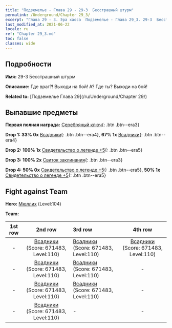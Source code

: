 ```yaml
---
title: "Подземелье - Глава 29 - 29-3  Бесстрашный штурм"
permalink: /Underground/Chapter 29_3/
excerpt: "Глава 29 - 3. Эра хаоса  Подземелье - Глава 29_3. 29-3  Бесстрашный штурм"
last_modified_at: 2021-06-22
locale: ru
ref: "Chapter 29_3.md"
toc: false
classes: wide
---
```


## Подробности

 **Имя:** 29-3  Бесстрашный штурм

 **Описание:**       Где враг?! Выходи на бой! А? Где ты? Выходи на бой!

 **Related to:** [Подземелье Глава 29](/ru/Underground/Chapter 29/)

## Выпавшие предметы

 **Первая полная награда:** [Серебряный ключ](/ItemsRU/con_693/){: .btn .btn--era3}

 **Drop 1:** **33% 0x** [Всадники](/ItemsRU/unt_195/){: .btn .btn--era4}, **67% 1x** [Всадники](/ItemsRU/unt_195/){: .btn .btn--era4}

 **Drop 2:** **100% 1x** [Свидетельство о легенде +5](/ItemsRU/mat_102/){: .btn .btn--era5}

 **Drop 3:** **100% 2x** [Свиток заклинания](/ItemsRU/con_694/){: .btn .btn--era3}

 **Drop 4:** **50% 0x** [Свидетельство о легенде +5](/ItemsRU/mat_102/){: .btn .btn--era5}, **50% 1x** [Свидетельство о легенде +5](/ItemsRU/mat_102/){: .btn .btn--era5}


## Fight against Team
 **Hero:** [Мюллих](/ru/heroes/Mullich/) (Level:104)

 **Team:**


  | 1st row | 2nd row | 3rd row | 4th row |
  |:----:|:----:|:----|:----:|
  | - | [Всадники](/ru/units/Cavalier/) (Score: 671483, Level:110)  | [Всадники](/ru/units/Cavalier/) (Score: 671483, Level:110)  | [Всадники](/ru/units/Cavalier/) (Score: 671483, Level:110)  |
  | - | [Всадники](/ru/units/Cavalier/) (Score: 671483, Level:110)  | [Всадники](/ru/units/Cavalier/) (Score: 671483, Level:110)  | - |
  | - | [Всадники](/ru/units/Cavalier/) (Score: 671483, Level:110)  | [Всадники](/ru/units/Cavalier/) (Score: 671483, Level:110)  | - |
  | - | [Всадники](/ru/units/Cavalier/) (Score: 671483, Level:110)  | - | - |


